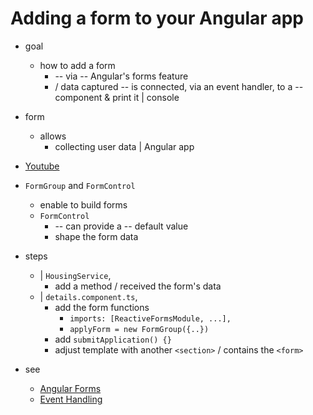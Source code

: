 # Adding a form to your Angular app

* goal
  * how to add a form
    * -- via -- Angular's forms feature
    * / data captured -- is connected, via an event handler, to a -- component & print it | console

* form
  * allows
    * collecting user data | Angular app

* [Youtube](https://www.youtube.com/embed/kWbk-dOJaNQ?si=FYMXGdUiT-qh321h)

* `FormGroup` and `FormControl`
  * enable to build forms
  * `FormControl`
    * -- can provide a -- default value
    * shape the form data

* steps
  * | `HousingService`,
    * add a method / received the form's data
  * | `details.component.ts`,
    * add the form functions
      * `imports: [ReactiveFormsModule, ...],`
      * `applyForm = new FormGroup({..})`
    * add  `submitApplication() {}`
    * adjust template with another `<section>` / contains the `<form>`

* see
  * [Angular Forms](../../../../guide/forms)
  * [Event Handling](../../../../guide/templates/event-listeners)
  